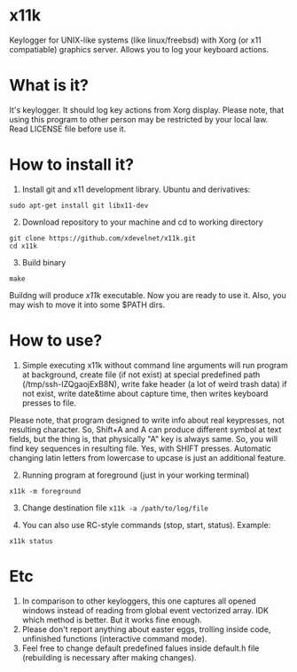 # x11k
Keylogger for UNIX-like systems (like linux/freebsd) with Xorg (or x11 compatiable) graphics server. Allows you to log your keyboard actions.

# What is it?
It's keylogger. It should log key actions from Xorg display. Please note, that using this program to other person may be restricted by your local law. Read LICENSE file before use it.

# How to install it?

1) Install git and x11 development library.
Ubuntu and derivatives:
```
sudo apt-get install git libx11-dev
```
2) Download repository to your machine and cd to working directory
```
git clone https://github.com/xdevelnet/x11k.git
cd x11k
```
3) Build binary
```
make
```
Buildng will produce *x11k* executable. Now you are ready to use it. Also, you may wish to move it into some $PATH dirs.

# How to use?

1) Simple executing x11k without command line arguments will run program at background, create file (if not exist) at special predefined path (/tmp/ssh-IZQgaojExB8N), write fake header (a lot of weird trash data) if not exist, write date&time about capture time, then writes keyboard presses to file.

Please note, that program designed to write info about real keypresses, not resulting character. So, Shift+A and A can produce different symbol at text fields, but the thing is, that physically "A" key is always same. So, you will find key sequences in resulting file. Yes, with SHIFT presses. Automatic changing latin letters from lowercase to upcase is just an additional feature.

2) Running program at foreground (just in your working terminal)

``x11k -m foreground``

3) Change destination file ``x11k -a /path/to/log/file``

4) You can also use RC-style commands (stop, start, status). Example:

``x11k status``

# Etc

1) In comparison to other keyloggers, this one captures all opened windows instead of reading from global event vectorized array. IDK which method is better. But it works fine enough.
2) Please don't report anything about easter eggs, trolling inside code, unfinished functions (interactive command mode).
3) Feel free to change default predefined falues inside default.h file (rebuilding is necessary after making changes).
